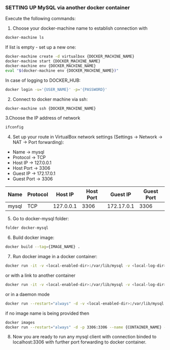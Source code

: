 ### SETTING UP MySQL via another docker container
Execute the following commands:
1. Choose your docker-machine name to establish connection with
```sh
docker-machine ls
```
If list is empty - set up a new one:
```sh
docker-machine create -d virtualbox {DOCKER_MACHINE_NAME}
docker-machine start {DOCKER_MACHINE_NAME}
docker-machine env {DOCKER_MACHINE_NAME}
eval "$(docker-machine env {DOCKER_MACHINE_NAME})"
```
In case of logging to DOCKER_HUB:
```sh
docker login -u='{USER_NAME}' -p='{PASSWORD}'
```
2. Connect to docker machine via ssh:
```sh
docker-machine ssh {DOCKER_MACHINE_NAME}
```
3.Choose the IP address of <docker0> network
```sh
ifconfig
```
4. Set up your route in VirtualBox network settings (Settings -> Network -> NAT -> Port forwarding):
 - Name 		-> mysql
 - Protocol 	-> TCP
 - Host IP 	-> 127.0.0.1
 - Host Port 	-> 3306
 - Guest IP 	-> 172.17.0.1
 - Guest Port	-> 3306

 | Name | Protocol | Host IP | Host Port | Guest IP | Guest Port |
| ------ | ------ | ------ | ------ | ------ | ------ |
| mysql | TCP | 127.0.0.1 | 3306 | 172.17.0.1 | 3306

5. Go to docker-mysql folder:
```sh
folder docker-mysql
```
6. Build docker image:
```sh
docker build --tag={IMAGE_NAME} .
```
7. Run docker image in a docker container:
```sh
docker run -it -v <local-enabled-dir>:/var/lib/mysql -v <local-log-dir>:/var/log/mysql -p 3306:3306 -e MYSQL_ROOT_PWD={ROOT_PASSWORD} --name {CONTAINER_NAME} {IMAGE_NAME}
```
or with a link to another container
```sh
docker run -it -v <local-enabled-dir>:/var/lib/mysql -v <local-log-dir>:/var/log/mysql --link {CONTAINER_NAME_TO_LINK} -p 3306:3306 -e MYSQL_ROOT_PWD={ROOT_PASSWORD} --name {CONTAINER_NAME} {IMAGE_NAME}
```
or in a daemon mode
```sh
docker run --restart="always" -d -v <local-enabled-dir>:/var/lib/mysql -v <local-log-dir>:/var/log/mysql -p 3306:3306 -e MYSQL_ROOT_PWD={ROOT_PASSWORD} --name {CONTAINER_NAME} {IMAGE_NAME}
```	
if no image name is being provided then
```sh
docker images
docker run --restart="always" -d -p 3306:3306 --name {CONTAINER_NAME} -e MYSQL_ROOT_PWD={ROOT_PASSWORD} {IMAGE_ID}
```	
8. Now you are ready to run any mysql client with connection binded to localhost:3306 with further port forwarding to docker container.